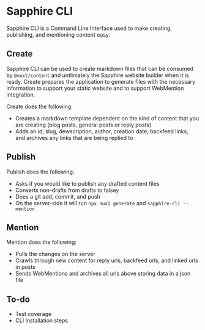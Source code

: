 # Sapphire CLI

Sapphire CLI is a Command Line Interface used to make creating, publishing, and mentioning content easy.

## Create

Sapphire CLI can be used to create markdown files that can be consumed by `@nuxt/content` and untlimately the Sapphire website builder when it is ready. Create prepares the application to generate files with the necessary information to support your static website and to support WebMention integration.

Create does the following:
- Creates a markdown template dependent on the kind of content that you are creating (blog posts, general posts or reply posts)
- Adds an id, slug, dewscription, author, creation date, backfeed links, and archives any links that are being replied to

## Publish

Publish does the following:
- Asks if you would like to publish any drafted content files
- Converts non-drafts from drafts to falsey
- Does a git add, commit, and push
- On the server-side it will run `npx nuxi generate` and `sapphire-cli --mention`

## Mention

Mention does the following:
- Pulls the changes on the server
- Crawls through new content for reply urls, backfeed urls, and linked urls in posts
- Sends WebMentions and archives all urls above storing data in a json file

## To-do

- Test coverage
- CLI Installation steps